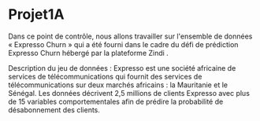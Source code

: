 # Projet1A

Dans ce point de contrôle, nous allons travailler sur l'ensemble de données « Expresso Churn » qui a été fourni dans le cadre du défi de prédiction Expresso Churn hébergé par la plateforme Zindi .

Description du jeu de données : Expresso est une société africaine de services de télécommunications qui fournit des services de télécommunications sur deux marchés africains : la Mauritanie et le Sénégal. Les données décrivent 2,5 millions de clients Expresso avec plus de 15 variables comportementales afin de prédire la probabilité de désabonnement des clients.
